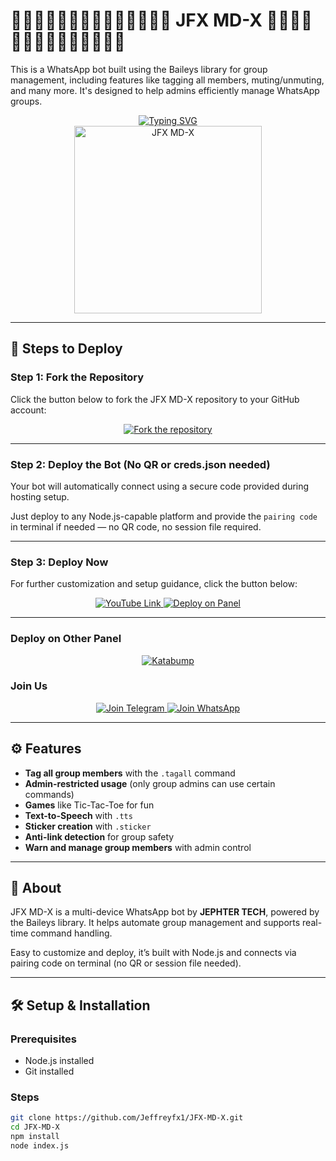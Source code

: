 # 🏴‍☠️🏴‍☠️🏴‍☠️🏴‍☠️🏴‍☠️🏴‍☠️🏴‍☠️ JFX MD-X 🏴‍☠️🏴‍☠️🏴‍☠️🏴‍☠️🏴‍☠️🏴‍☠️🏴‍☠️

This is a WhatsApp bot built using the Baileys library for group management, including features like tagging all members, muting/unmuting, and many more. It's designed to help admins efficiently manage WhatsApp groups.

<div align="center">
  <a href="https://git.io/typing-svg">
    <img src="https://readme-typing-svg.demolab.com?font=Ribeye&size=50&pause=1000&color=33ff00&center=true&width=910&height=100&lines=JFX-MD-X;Multi+Device+Whatsapp+Bot;Coded+By+JEPHTER+TECH" alt="Typing SVG" />
  </a>
</div>

<div align="center">
  <a href="https://whatsapp.com/channel/0029VbAxkJl0lwgqAOojKI3R">
    <img src="https://github.com/Jeffreyfx1/jfx-md-x-v2/blob/main/assets/bot_image.jpg" alt="JFX MD-X" height="300">
  </a>
</div>

---

## 🚀 Steps to Deploy

### Step 1: Fork the Repository

Click the button below to fork the JFX MD-X repository to your GitHub account:

<div align="center">
  <a href="https://github.com/Jeffreyfx1/JFX-MD-X/fork">
    <img src="https://img.shields.io/badge/Fork-Repository-blue?style=for-the-badge" alt="Fork the repository"/>
  </a>
</div>

---

### Step 2: Deploy the Bot (No QR or creds.json needed)

Your bot will automatically connect using a secure code provided during hosting setup.

Just deploy to any Node.js-capable platform and provide the `pairing code` in terminal if needed — no QR code, no session file required.

---

### Step 3: Deploy Now

For further customization and setup guidance, click the button below:

<div align="center">
  <a href="https://youtu.be/-oz_u1iMgf8">
    <img src="https://img.shields.io/badge/Deploy Tutorial-dc3545?style=for-the-badge&logo=youtube" alt="YouTube Link"/>
  </a>
  <a href="https://bot-hosting.net/?aff=1068419752923508776">
    <img src="https://img.shields.io/badge/Deploy on Panel-28a745?style=for-the-badge" alt="Deploy on Panel"/>
  </a>
</div>

---

### Deploy on Other Panel

<div align="center">
<a href="https://dashboard.katabump.com/auth/login#d6b7d6" target="_blank">
  <img src="https://img.shields.io/badge/Katabump-D6B7D6?style=for-the-badge&logo=server&logoColor=black" alt="Katabump"/>
</a>
</div>

### Join Us

<div align="center">
  <a href="https://t.me/+3QhFUZHx-nhhZmY1">
    <img src="https://img.shields.io/badge/Join%20Telegram-0078E7?style=for-the-badge&logo=telegram&logoColor=white" alt="Join Telegram"/>
  </a>
  <a href="https://whatsapp.com/channel/0029VbAxkJl0lwgqAOojKI3R">
    <img src="https://img.shields.io/badge/Join%20WhatsApp-25D366?style=for-the-badge&logo=whatsapp&logoColor=white" alt="Join WhatsApp"/>
  </a>
</div>

---

## ⚙️ Features

* **Tag all group members** with the `.tagall` command
* **Admin-restricted usage** (only group admins can use certain commands)
* **Games** like Tic-Tac-Toe for fun
* **Text-to-Speech** with `.tts`
* **Sticker creation** with `.sticker`
* **Anti-link detection** for group safety
* **Warn and manage group members** with admin control

---

## 📖 About

JFX MD-X is a multi-device WhatsApp bot by **JEPHTER TECH**, powered by the Baileys library. It helps automate group management and supports real-time command handling.

Easy to customize and deploy, it’s built with Node.js and connects via pairing code on terminal (no QR or session file needed).

---

## 🛠️ Setup & Installation

### Prerequisites

* Node.js installed
* Git installed

### Steps

```bash
git clone https://github.com/Jeffreyfx1/JFX-MD-X.git
cd JFX-MD-X
npm install
node index.js
```
